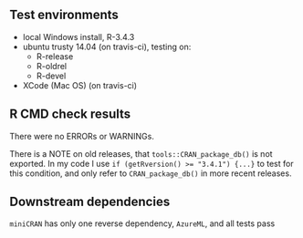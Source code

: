 ## Test environments

* local Windows install, R-3.4.3
* ubuntu trusty 14.04 (on travis-ci), testing on:
  - R-release
  - R-oldrel
  - R-devel
* XCode (Mac OS) (on travis-ci)

## R CMD check results

There were no ERRORs or WARNINGs.

There is a NOTE on old releases, that `tools::CRAN_package_db()` is not exported.
In my code I use `if (getRversion() >= "3.4.1") {...}` to test for this condition, and only refer to `CRAN_package_db()` in more recent releases.

## Downstream dependencies

`miniCRAN` has only one reverse dependency, `AzureML`, and all tests pass